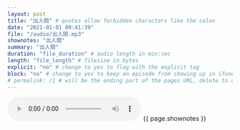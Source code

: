 ```yaml
---
layout: post
title: "出入間" # quotes allow forbidden characters like the colon
date: "2021-01-01 09:41:39"
file: "/audio/出入間.mp3"
shownotes: "出入間"
summary: "出入間"
duration: "file_duration" # audio length in min:sec
length: "file_length" # filesize in bytes
explicit: "no" # change to yes to flag with the explicit tag
block: "no" # change to yes to keep an episode from showing up in iTunes
# permalink: /1 # will be the ending part of the pages URL, delete to default to the title
---
```


<audio controls>
<source src="{{site.url}}{{site.baseurl}}{{ page.file }}" type="audio/x-mp3">
Your browser does not support the audio element.
</audio>
{{ page.shownotes }}
